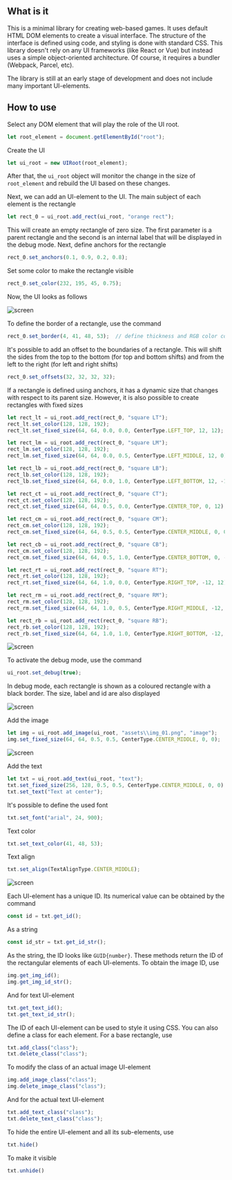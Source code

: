 ## What is it

This is a minimal library for creating web-based games. It uses default HTML DOM elements to create a visual interface. The structure of the interface is defined using code, and styling is done with standard CSS. This library doesn't rely on any UI frameworks (like React or Vue) but instead uses a simple object-oriented architecture. Of course, it requires a bundler (Webpack, Parcel, etc).

The library is still at an early stage of development and does not include many important UI-elements.

## How to use

Select any DOM element that will play the role of the UI root.

```typescript
let root_element = document.getElementById("root");
```

Create the UI

```typescript
let ui_root = new UIRoot(root_element);
```

After that, the ```ui_root``` object will monitor the change in the size of ```root_element``` and rebuild the UI based on these changes.

Next, we can add an UI-element to the UI. The main subject of each element is the rectangle

```typescript
let rect_0 = ui_root.add_rect(ui_root, "orange rect");
```

This will create an empty rectangle of zero size. The first parameter is a parent rectangle and the second is an internal label that will be displayed in the debug mode. Next, define anchors for the rectangle

```typescript
rect_0.set_anchors(0.1, 0.9, 0.2, 0.8);
```

Set some color to make the rectangle visible

```typescript
rect_0.set_color(232, 195, 45, 0.75);
```

Now, the UI looks as follows

![screen](./images/img_01.png)

To define the border of a rectangle, use the command

```typescript
rect_0.set_border(4, 41, 48, 53);  // define thickness and RGB color components
```

It's possible to add an offset to the boundaries of a rectangle. This will shift the sides from the top to the bottom (for top and bottom shifts) and from the left to the right (for left and right shifts)

```typescript
rect_0.set_offsets(32, 32, 32, 32);
```

If a rectangle is defined using anchors, it has a dynamic size that changes with respect to its parent size. However, it is also possible to create rectangles with fixed sizes

```typescript
let rect_lt = ui_root.add_rect(rect_0, "square LT");
rect_lt.set_color(128, 128, 192);
rect_lt.set_fixed_size(64, 64, 0.0, 0.0, CenterType.LEFT_TOP, 12, 12);

let rect_lm = ui_root.add_rect(rect_0, "square LM");
rect_lm.set_color(128, 128, 192);
rect_lm.set_fixed_size(64, 64, 0.0, 0.5, CenterType.LEFT_MIDDLE, 12, 0);

let rect_lb = ui_root.add_rect(rect_0, "square LB");
rect_lb.set_color(128, 128, 192);
rect_lb.set_fixed_size(64, 64, 0.0, 1.0, CenterType.LEFT_BOTTOM, 12, -12);

let rect_ct = ui_root.add_rect(rect_0, "square CT");
rect_ct.set_color(128, 128, 192);
rect_ct.set_fixed_size(64, 64, 0.5, 0.0, CenterType.CENTER_TOP, 0, 12);

let rect_cm = ui_root.add_rect(rect_0, "square CM");
rect_cm.set_color(128, 128, 192);
rect_cm.set_fixed_size(64, 64, 0.5, 0.5, CenterType.CENTER_MIDDLE, 0, 0);

let rect_cb = ui_root.add_rect(rect_0, "square CB");
rect_cm.set_color(128, 128, 192);
rect_cm.set_fixed_size(64, 64, 0.5, 1.0, CenterType.CENTER_BOTTOM, 0, -12);

let rect_rt = ui_root.add_rect(rect_0, "square RT");
rect_rt.set_color(128, 128, 192);
rect_rt.set_fixed_size(64, 64, 1.0, 0.0, CenterType.RIGHT_TOP, -12, 12);

let rect_rm = ui_root.add_rect(rect_0, "square RM");
rect_rm.set_color(128, 128, 192);
rect_rm.set_fixed_size(64, 64, 1.0, 0.5, CenterType.RIGHT_MIDDLE, -12, 0);

let rect_rb = ui_root.add_rect(rect_0, "square RB");
rect_rb.set_color(128, 128, 192);
rect_rb.set_fixed_size(64, 64, 1.0, 1.0, CenterType.RIGHT_BOTTOM, -12, -12);
```

![screen](./images/img_02.png)

To activate the debug mode, use the command

```typescript
ui_root.set_debug(true);
```

In debug mode, each rectangle is shown as a coloured rectangle with a black border. The size, label and id are also displayed

![screen](./images/img_03.png)

Add the image

```typescript
let img = ui_root.add_image(ui_root, "assets\\img_01.png", "image");
img.set_fixed_size(64, 64, 0.5, 0.5, CenterType.CENTER_MIDDLE, 0, 0);
```

![screen](./images/img_04.png)

Add the text

```typescript
let txt = ui_root.add_text(ui_root, "text");
txt.set_fixed_size(256, 128, 0.5, 0.5, CenterType.CENTER_MIDDLE, 0, 0);
txt.set_text("Text at center");
```

It's possible to define the used font

```typescript
txt.set_font("arial", 24, 900);
```

Text color

```typescript
txt.set_text_color(41, 48, 53);
```

Text align

```typescript
txt.set_align(TextAlignType.CENTER_MIDDLE);
```

![screen](./images/img_05.png)

Each UI-element has a unique ID. Its numerical value can be obtained by the command

```typescript
const id = txt.get_id();
```

As a string

```typescript
const id_str = txt.get_id_str();
```

As the string, the ID looks like ```GUID{number}```. These methods return the ID of the rectangular elements of each UI-elements. To obtain the image ID, use

```typescript
img.get_img_id();
img.get_img_id_str();
```

And for text UI-element

```typescript
txt.get_text_id();
txt.get_text_id_str();
```

The ID of each UI-element can be used to style it using CSS. You can also define a class for each element. For a base rectangle, use

```typescript
txt.add_class("class");
txt.delete_class("class");
```

To modify the class of an actual image UI-element

```typescript
img.add_image_class("class");
img.delete_image_class("class");
```

And for the actual text UI-element

```typescript
txt.add_text_class("class");
txt.delete_text_class("class");
```

To hide the entire UI-element and all its sub-elements, use

```typescript
txt.hide()
```

To make it visible

```typescript
txt.unhide()
```